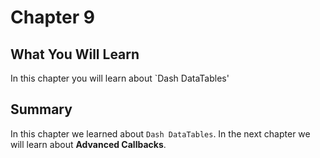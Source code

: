 # Chapter 9

## What You Will Learn
In this chapter you will learn about `Dash DataTables'





## Summary
In this chapter we learned about `Dash DataTables`.  In the next chapter we will learn about **Advanced Callbacks**.
